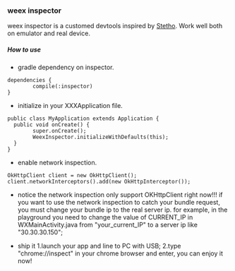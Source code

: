 ### weex inspector

weex inspector is a customed devtools inspired by [Stetho](https://github.com/facebook/stetho). Work well both on emulator and real device.

##### How to use

- gradle dependency on inspector.
````
dependencies {
        compile(:inspector)
}
````

- initialize in your XXXApplication file.
````
public class MyApplication extends Application {
  public void onCreate() {
        super.onCreate();
        WeexInspector.initializeWithDefaults(this);
  }
}
````

- enable network inspection.
````
OkHttpClient client = new OkHttpClient();
client.networkInterceptors().add(new OkHttpInterceptor());
````

- notice
  the network inspection only support OKHttpClient right now!!!
  if you want to use the network inspection to catch your bundle request, you must change your bundle ip to the real server ip. for example, in the playground you need to change the value of CURRENT_IP in WXMainActivity.java from "your_current_IP" to a server ip like "30.30.30.150";
 
- ship it
  1.launch your app and line to PC with USB;
  2.type "chrome://inspect" in your chrome browser and enter, you can enjoy it now!

 